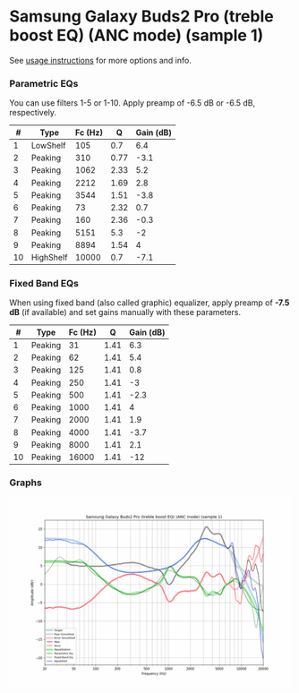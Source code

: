 # Samsung Galaxy Buds2 Pro (treble boost EQ) (ANC mode) (sample 1)
See [usage instructions](https://github.com/jaakkopasanen/AutoEq#usage) for more options and info.

### Parametric EQs
You can use filters 1-5 or 1-10. Apply preamp of -6.5 dB or -6.5 dB, respectively.

|   # | Type      |   Fc (Hz) |    Q |   Gain (dB) |
|-----|-----------|-----------|------|-------------|
|   1 | LowShelf  |       105 | 0.7  |         6.4 |
|   2 | Peaking   |       310 | 0.77 |        -3.1 |
|   3 | Peaking   |      1062 | 2.33 |         5.2 |
|   4 | Peaking   |      2212 | 1.69 |         2.8 |
|   5 | Peaking   |      3544 | 1.51 |        -3.8 |
|   6 | Peaking   |        73 | 2.32 |         0.7 |
|   7 | Peaking   |       160 | 2.36 |        -0.3 |
|   8 | Peaking   |      5151 | 5.3  |        -2   |
|   9 | Peaking   |      8894 | 1.54 |         4   |
|  10 | HighShelf |     10000 | 0.7  |        -7.1 |

### Fixed Band EQs
When using fixed band (also called graphic) equalizer, apply preamp of **-7.5 dB** (if available) and set gains manually with these parameters.

|   # | Type    |   Fc (Hz) |    Q |   Gain (dB) |
|-----|---------|-----------|------|-------------|
|   1 | Peaking |        31 | 1.41 |         6.3 |
|   2 | Peaking |        62 | 1.41 |         5.4 |
|   3 | Peaking |       125 | 1.41 |         0.8 |
|   4 | Peaking |       250 | 1.41 |        -3   |
|   5 | Peaking |       500 | 1.41 |        -2.3 |
|   6 | Peaking |      1000 | 1.41 |         4   |
|   7 | Peaking |      2000 | 1.41 |         1.9 |
|   8 | Peaking |      4000 | 1.41 |        -3.7 |
|   9 | Peaking |      8000 | 1.41 |         2.1 |
|  10 | Peaking |     16000 | 1.41 |       -12   |

### Graphs
![](./Samsung%20Galaxy%20Buds2%20Pro%20(treble%20boost%20EQ)%20(ANC%20mode)%20(sample%201).png)
